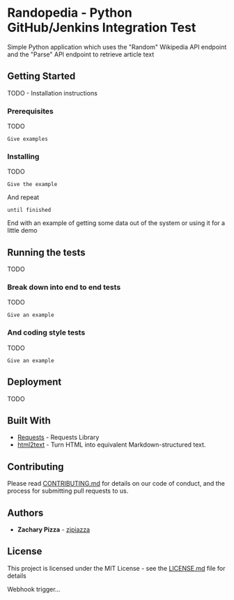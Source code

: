# Randopedia - Python GitHub/Jenkins Integration Test

Simple Python application which uses the "Random" Wikipedia API endpoint and the "Parse" API endpoint to retrieve article text

## Getting Started

TODO - Installation instructions

### Prerequisites

TODO

```
Give examples
```

### Installing

TODO

```
Give the example
```

And repeat

```
until finished
```

End with an example of getting some data out of the system or using it for a little demo

## Running the tests

TODO

### Break down into end to end tests

TODO

```
Give an example
```

### And coding style tests

TODO

```
Give an example
```

## Deployment

TODO

## Built With

* [Requests](https://github.com/psf/requests) - Requests Library
* [html2text](https://github.com/Alir3z4/html2text/) - Turn HTML into equivalent Markdown-structured text.

## Contributing

Please read [CONTRIBUTING.md](https://gist.github.com/PurpleBooth/b24679402957c63ec426) for details on our code of conduct, and the process for submitting pull requests to us.

## Authors

* **Zachary Pizza** - [zjpiazza](https://github.com/zjpiazza)

## License

This project is licensed under the MIT License - see the [LICENSE.md](LICENSE.md) file for details

Webhook trigger...
